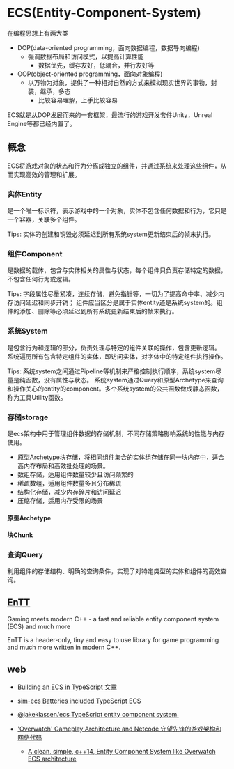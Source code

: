 # ECS(Entity-Component-System)
在编程思想上有两大类
- DOP(data-oriented programming，面向数据编程，数据导向编程)
    - 强调数据布局和访问模式，以提高计算性能
        - 数据优先，缓存友好，低耦合，并行友好等
- OOP(object-oriented programming，面向对象编程)
    - 以万物为对象，提供了一种相对自然的方式来模拟现实世界的事物，封装，继承，多态
        - 比较容易理解，上手比较容易

ECS就是从DOP发展而来的一套框架，最流行的游戏开发套件Unity，Unreal Engine等都已经内置了。

## 概念
ECS将游戏对象的状态和行为分离成独立的组件，并通过系统来处理这些组件，从而实现高效的管理和扩展。

### 实体Entity

是一个唯一标识符，表示游戏中的一个对象，实体不包含任何数据和行为，它只是一个容器，关联多个组件。

Tips: 实体的创建和销毁必须延迟到所有系统system更新结束后的帧末执行。
### 组件Component

是数据的载体，包含与实体相关的属性与状态，每个组件只负责存储特定的数据，不包含任何行为或逻辑。

Tips: 字段属性尽量紧凑，连续存储，避免指针等，一切为了提高命中率、减少内存访问延迟和同步开销；
组件应当区分是属于实体entity还是系统system的。组件的添加、删除等必须延迟到所有系统更新结束后的帧末执行。
### 系统System

是包含行为和逻辑的部分，负责处理与特定的组件关联的操作，包含更新逻辑。
系统遍历所有包含特定组件的实体，即访问实体，对字体中的特定组件执行操作。

Tips: 系统system之间通过Pipeline等机制来严格控制执行顺序，系统system尽量是纯函数，没有属性与状态。
系统system通过Query和原型Archetype来查询和操作关心的entity的component。多个系统system的公共函数做成静态函数，
称为工具Utility函数。

### 存储storage

是ecs架构中用于管理组件数据的存储机制，不同存储策略影响系统的性能与内存使用。
- 原型Archetype块存储，将相同组件集合的实体组存储在同一块内存中，适合高内存布局和高效批处理的场景。
- 数组存储，适用组件数量较少且访问频繁的
- 稀疏数组，适用组件数量多且分布稀疏
- 结构化存储，减少内存碎片和访问延迟
- 压缩存储，适用内存受限的场景

#### 原型Archetype

#### 块Chunk

### 查询Query
利用组件的存储结构、明确的查询条件，实现了对特定类型的实体和组件的高效查询。


## [EnTT](https://github.com/skypjack/entt)

Gaming meets modern C++ - a fast and reliable entity component system (ECS) and much more

EnTT is a header-only, tiny and easy to use library for game programming and much more written in modern C++.

## web

- [Building an ECS in TypeScript 文章](https://maxwellforbes.com/posts/typescript-ecs-implementation/)
- [sim-ecs Batteries included TypeScript ECS](https://github.com/NSSTC/sim-ecs)
- [@jakeklassen/ecs TypeScript entity component system. ](https://github.com/jakeklassen/ecs)

- ['Overwatch' Gameplay Architecture and Netcode 守望先锋的游戏架构和网络代码](https://gdcvault.com/play/1024001/-Overwatch-Gameplay-Architecture-and)
    - [A clean, simple, c++14, Entity Component System like Overwatch ECS architecture](https://github.com/OttoX/Fomalhaut)